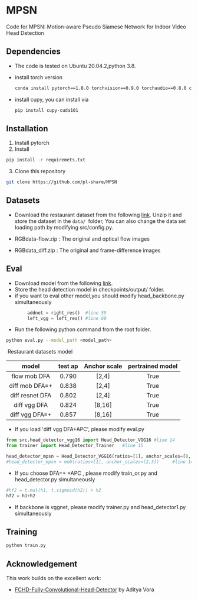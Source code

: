 # MPSN
Code for MPSN: Motion-aware Pseudo Siamese Network for Indoor Video Head Detection

## Dependencies
- The code is tested on Ubuntu 20.04.2,python 3.8.

- install torch version 

  ```bash
  conda install pytorch==1.8.0 torchvision==0.9.0 torchaudio==0.8.0 cudatoolkit=11.1 -c pytorch -c conda-forge
  ```

- install cupy, you can install via 

  ```bash
  pip install cupy-cuda101
  ```

## Installation
 1. Install pytorch
 2. Install 
  ```bash
  pip install -r requiremets.txt
  ```
 3. Clone this repository
  ```bash
  git clone https://github.com/pl-share/MPSN
  ```
  

## Datasets

- Download the restaurant dataset from the following [link](https://drive.google.com/drive/folders/1NBfgT20ePGDk2iW5aF_T61-yIvwEKvfd). Unzip it and store the dataset in the `data/ `folder, You can also change the data set loading path by modifying src/config.py.

- RGBdata-flow.zip : The original and optical flow images

- RGBdata_diff.zip : The original and frame-difference images



## Eval

- Download model from the following [link](https://drive.google.com/drive/folders/14M5tHUYqraaNP2GmxDYGED4ja91pSR2J?usp=sharing).
- Store the head detection model in checkpoints/output/ folder.
- if you want to eval other model,you should modify head_backbone.py simultaneously

```python 
        addnet = right_res()  #line 59
        left_vgg = left_res() #line 60
```
- Run the following python command from the root folder.

```Bash
python eval.py --model_path <model_path>
```


​	Restaurant datasets model

|        model        | test ap | Anchor scale | pertrained model |
| :-----------------: | :-----: | :----------: | :--------------: |
|  flow mob DFA  |  0.790  |    [2,4]     |       True       |
| diff mob DFA=+|  0.838  |    [2,4]     |       True       |
| diff resnet DFA|  0.802  |    [2,4]     |       True       |
|  diff vgg DFA  |  0.824  |    [8,16]    |       True       |
|diff vgg DFA=+ |0.857|[8,16]|True|

- If you load 'diff vgg DFA+APC',  please modify eval.py

```python
from src.head_detector_vgg16 import Head_Detector_VGG16 #line 14
from trainer import Head_Detector_Trainer   #line 15

head_detector_mpsn = Head_Detector_VGG16(ratios=[1], anchor_scales=[8, 16])    #line 142					
#head_detector_mpsn = mob(ratios=[1], anchor_scales=[2,3])     #line 143
```
- If you choose DFA=+ +APC , please modify train_or.py and head_detector.py simultaneously

```python
#hf2 = t.mul(h1, t.sigmoid(h2)) + h2
hf2 = h1+h2
```
- If backbone is vggnet, please modify trainer.py and head_detector1.py simultaneously

## Training 
```Bash
python train.py
```
## Acknowledgement

This work builds on the excellent work:
- [FCHD-Fully-Convolutional-Head-Detector](https://github.com/aditya-vora/FCHD-Fully-Convolutional-Head-Detector) by Aditya Vora

